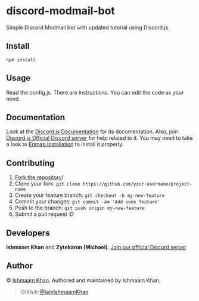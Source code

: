# discord-modmail-bot
Simple Discord Modmail bot with updated tutorial using Discord.js.


## Install

```
npm install
```

## Usage

Read the config.js. There are instructions. You can edit the code as your need.

## Documentation 

Look at the [Discord.js Documentation](https://discord.js.org/#/docs/main/stable/general/welcome) for its documentation. Also, join [Discord.js Official Discord server](https://discord.gg/bRCvFy9) for help related to it. You may need to take a look to [Enmap installation](https://enmap.evie.dev/install) to install it properly.

## Contributing

1. [Fork the repository](https://github.com/IamIshmaamKhan/discord.js-bot/fork)!
2. Clone your fork: `git clone https://github.com/your-username/project-name`
3. Create your feature branch: `git checkout -b my-new-feature`
4. Commit your changes: `git commit -am 'Add some feature'`
5. Push to the branch: `git push origin my-new-feature`
6. Submit a pull request :D


## Developers

**Ishmaam Khan** and **Zytekaron (Michael)**. [Join our official Discord server](https://discord.gg/SDVyh9B)

## Author

© [Ishmaam Khan](https://github.com/IamIshmaamKhan).
Authored and maintained by Ishmaam Khan.

> GitHub [@IamIshmaamKhan](https://github.com/IamIshmaamKhan)
